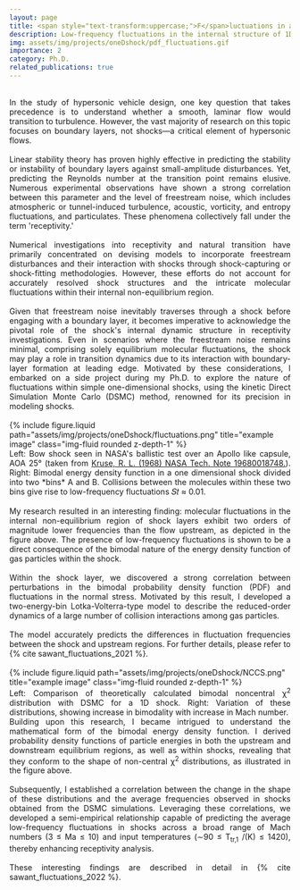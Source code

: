 ```yaml
---
layout: page
title: <span style="text-transform:uppercase;">F</span>luctuations in a <span style="text-transform:uppercase;">1D</span>-shock
description: Low-frequency fluctuations in the internal structure of 1D shock arising from bimodality of energy density functions
img: assets/img/projects/oneDshock/pdf_fluctuations.gif
importance: 2
category: Ph.D.
related_publications: true
---
```


<div align="justify">
<br>
In the study of hypersonic vehicle design, one key question that takes precedence is to understand whether a smooth, laminar flow would transition to turbulence.
However, the vast majority of research on this topic focuses on boundary layers, not shocks—a critical element of hypersonic flows.
</div>

<div align="justify">
<br>
Linear stability theory has proven highly effective in predicting the stability or instability of boundary layers against small-amplitude disturbances. Yet, predicting the Reynolds number at the transition point remains elusive. 
Numerous experimental observations have shown a strong correlation between this parameter and the level of freestream noise, which includes atmospheric or tunnel-induced turbulence, acoustic, vorticity, and entropy fluctuations, and particulates. 
These phenomena collectively fall under the term 'receptivity.'
</div>

<div align="justify">
<br>
Numerical investigations into receptivity and natural transition have primarily concentrated on devising models to incorporate freestream disturbances and their interaction with shocks through shock-capturing or shock-fitting methodologies. 
However, these efforts do not account for accurately resolved shock structures and the intricate molecular fluctuations within their internal non-equilibrium region.
</div>

<div align="justify">
<br>
Given that freestream noise inevitably traverses through a shock before engaging with a boundary layer, it becomes imperative to acknowledge the pivotal role of the shock's internal dynamic structure in receptivity investigations. 
Even in scenarios where the freestream noise remains minimal, comprising solely equilibrium molecular fluctuations, the shock may play a role in transition dynamics due to its interaction with boundary-layer formation at leading edge. 
Motivated by these considerations, I embarked on a side project during my Ph.D. to explore the nature of fluctuations within simple one-dimensional shocks, using the kinetic Direct Simulation Monte Carlo (DSMC) method, renowned for its precision in modeling shocks.
</div>
<br>

<div class="row">
    <div class="col-sm mt-3 mt-md-0">
        {% include figure.liquid path="assets/img/projects/oneDshock/fluctuations.png" title="example image" class="img-fluid rounded z-depth-1" %}
    </div>
</div>
<div class="caption">
<div align="justify">
Left: Bow shock seen in NASA's ballistic test over an Apollo like capsule, AOA 25° (taken from <a href='https://ntrs.nasa.gov/citations/19680018748/'>Kruse, R. L. (1968) NASA Tech. Note 19680018748.</a>). Right: Bimodal energy density function in a one dimensional shock divided into two *bins* A and B. Collisions between the molecules within these two bins give rise to low-frequency fluctuations 𝑆𝑡 ≈ 0.01.
</div></div>

<div align="justify">
<br>
My research resulted in an interesting finding: molecular fluctuations in the internal non-equilibrium region of shock layers exhibit two orders of magnitude lower frequencies than the flow upstream, as depicted in the figure above. The presence of low-frequency fluctuations is shown to be a direct consequence of the bimodal nature of the energy density function of gas particles within the shock.
</div>

<div align="justify">
<br>
Within the shock layer, we discovered a strong correlation between perturbations in the bimodal probability density function (PDF) and fluctuations in the normal stress. Motivated by this result, I developed a two-energy-bin Lotka-Volterra-type model to describe the reduced-order dynamics of a large number of collision interactions among gas particles.
</div>

<div align="justify">
<br>
The model accurately predicts the differences in fluctuation frequencies between the shock and upstream regions. For further details, please refer to {% cite sawant_fluctuations_2021 %}.
</div>

<br>
<div class="row">
    <div class="col-sm mt-3 mt-md-0">
        {% include figure.liquid path="assets/img/projects/oneDshock/NCCS.png" title="example image" class="img-fluid rounded z-depth-1" %}
    </div>
</div>
<div class="caption">
<div align="justify">
Left: Comparison of theoretically calculated bimodal noncentral &#x3C7;<sup>2</sup> distribution with DSMC for a 1D shock. Right: Variation of these distributions, showing increase in bimodality with increase in Mach number.
</div></div>

<div align="justify">
Building upon this research, I became intrigued to understand the mathematical form of the bimodal energy density function. I derived probability density functions of particle energies in both the upstream and downstream equilibrium regions, as well as within shocks, revealing that they conform to the shape of non-central &#x3C7;<sup>2</sup> distributions, as illustrated in the figure above.
</div>

<div align="justify">
<br>
Subsequently, I established a correlation between the change in the shape of these distributions and the average frequencies observed in shocks obtained from the DSMC simulations. Leveraging these correlations, we developed a semi-empirical relationship capable of predicting the average low-frequency fluctuations in shocks across a broad range of Mach numbers (3 ≤ Ma ≤ 10) and input temperatures (∼90 ≤ T<sub>tr,1</sub> /(K) ≤ 1420), thereby enhancing receptivity analysis.
</div>

<div align="justify">
<br>
These interesting findings are described in detail in {% cite sawant_fluctuations_2022 %}.
</div>
